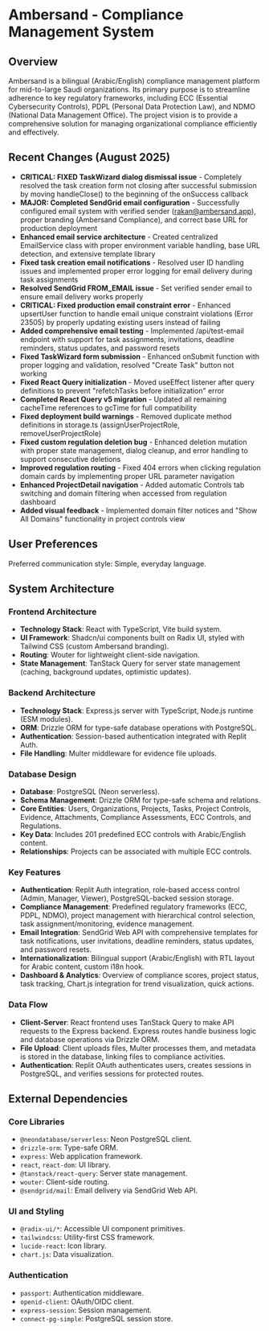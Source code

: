# Ambersand - Compliance Management System

## Overview

Ambersand is a bilingual (Arabic/English) compliance management platform for mid-to-large Saudi organizations. Its primary purpose is to streamline adherence to key regulatory frameworks, including ECC (Essential Cybersecurity Controls), PDPL (Personal Data Protection Law), and NDMO (National Data Management Office). The project vision is to provide a comprehensive solution for managing organizational compliance efficiently and effectively.

## Recent Changes (August 2025)

- **CRITICAL: FIXED TaskWizard dialog dismissal issue** - Completely resolved the task creation form not closing after successful submission by moving handleClose() to the beginning of the onSuccess callback
- **MAJOR: Completed SendGrid email configuration** - Successfully configured email system with verified sender (rakan@ambersand.app), proper branding (Ambersand Compliance), and correct base URL for production deployment
- **Enhanced email service architecture** - Created centralized EmailService class with proper environment variable handling, base URL detection, and extensive template library
- **Fixed task creation email notifications** - Resolved user ID handling issues and implemented proper error logging for email delivery during task assignments
- **Resolved SendGrid FROM_EMAIL issue** - Set verified sender email to ensure email delivery works properly
- **CRITICAL: Fixed production email constraint error** - Enhanced upsertUser function to handle email unique constraint violations (Error 23505) by properly updating existing users instead of failing
- **Added comprehensive email testing** - Implemented /api/test-email endpoint with support for task assignments, invitations, deadline reminders, status updates, and password resets
- **Fixed TaskWizard form submission** - Enhanced onSubmit function with proper logging and validation, resolved "Create Task" button not working
- **Fixed React Query initialization** - Moved useEffect listener after query definitions to prevent "refetchTasks before initialization" error
- **Completed React Query v5 migration** - Updated all remaining cacheTime references to gcTime for full compatibility
- **Fixed deployment build warnings** - Removed duplicate method definitions in storage.ts (assignUserProjectRole, removeUserProjectRole)
- **Fixed custom regulation deletion bug** - Enhanced deletion mutation with proper state management, dialog cleanup, and error handling to support consecutive deletions
- **Improved regulation routing** - Fixed 404 errors when clicking regulation domain cards by implementing proper URL parameter navigation
- **Enhanced ProjectDetail navigation** - Added automatic Controls tab switching and domain filtering when accessed from regulation dashboard
- **Added visual feedback** - Implemented domain filter notices and "Show All Domains" functionality in project controls view

## User Preferences

Preferred communication style: Simple, everyday language.

## System Architecture

### Frontend Architecture
- **Technology Stack**: React with TypeScript, Vite build system.
- **UI Framework**: Shadcn/ui components built on Radix UI, styled with Tailwind CSS (custom Ambersand branding).
- **Routing**: Wouter for lightweight client-side navigation.
- **State Management**: TanStack Query for server state management (caching, background updates, optimistic updates).

### Backend Architecture
- **Technology Stack**: Express.js server with TypeScript, Node.js runtime (ESM modules).
- **ORM**: Drizzle ORM for type-safe database operations with PostgreSQL.
- **Authentication**: Session-based authentication integrated with Replit Auth.
- **File Handling**: Multer middleware for evidence file uploads.

### Database Design
- **Database**: PostgreSQL (Neon serverless).
- **Schema Management**: Drizzle ORM for type-safe schema and relations.
- **Core Entities**: Users, Organizations, Projects, Tasks, Project Controls, Evidence, Attachments, Compliance Assessments, ECC Controls, and Regulations.
- **Key Data**: Includes 201 predefined ECC controls with Arabic/English content.
- **Relationships**: Projects can be associated with multiple ECC controls.

### Key Features
- **Authentication**: Replit Auth integration, role-based access control (Admin, Manager, Viewer), PostgreSQL-backed session storage.
- **Compliance Management**: Predefined regulatory frameworks (ECC, PDPL, NDMO), project management with hierarchical control selection, task assignment/monitoring, evidence management.
- **Email Integration**: SendGrid Web API with comprehensive templates for task notifications, user invitations, deadline reminders, status updates, and password resets.
- **Internationalization**: Bilingual support (Arabic/English) with RTL layout for Arabic content, custom i18n hook.
- **Dashboard & Analytics**: Overview of compliance scores, project status, task tracking, Chart.js integration for trend visualization, quick actions.

### Data Flow
- **Client-Server**: React frontend uses TanStack Query to make API requests to the Express backend. Express routes handle business logic and database operations via Drizzle ORM.
- **File Upload**: Client uploads files, Multer processes them, and metadata is stored in the database, linking files to compliance activities.
- **Authentication**: Replit OAuth authenticates users, creates sessions in PostgreSQL, and verifies sessions for protected routes.

## External Dependencies

### Core Libraries
- `@neondatabase/serverless`: Neon PostgreSQL client.
- `drizzle-orm`: Type-safe ORM.
- `express`: Web application framework.
- `react`, `react-dom`: UI library.
- `@tanstack/react-query`: Server state management.
- `wouter`: Client-side routing.
- `@sendgrid/mail`: Email delivery via SendGrid Web API.

### UI and Styling
- `@radix-ui/*`: Accessible UI component primitives.
- `tailwindcss`: Utility-first CSS framework.
- `lucide-react`: Icon library.
- `chart.js`: Data visualization.

### Authentication
- `passport`: Authentication middleware.
- `openid-client`: OAuth/OIDC client.
- `express-session`: Session management.
- `connect-pg-simple`: PostgreSQL session store.